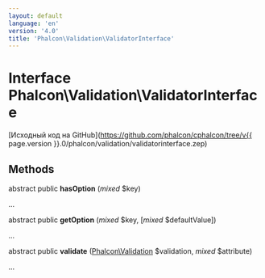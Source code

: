 ```yaml
---
layout: default
language: 'en'
version: '4.0'
title: 'Phalcon\Validation\ValidatorInterface'
---
```


# Interface **Phalcon\Validation\ValidatorInterface**

[Исходный код на GitHub](https://github.com/phalcon/cphalcon/tree/v{{ page.version }}.0/phalcon/validation/validatorinterface.zep)

## Methods

abstract public **hasOption** (*mixed* $key)

...

abstract public **getOption** (*mixed* $key, [*mixed* $defaultValue])

...

abstract public **validate** ([Phalcon\Validation](Phalcon_Validation) $validation, *mixed* $attribute)

...
